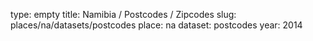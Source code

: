 type: empty
title: Namibia / Postcodes / Zipcodes
slug: places/na/datasets/postcodes
place: na
dataset: postcodes
year: 2014
